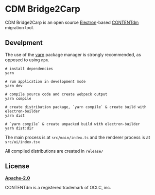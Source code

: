# CDM Bridge2Carp

CDM Bridge2Carp is an open source [Electron](https://electronjs.org/)-based [CONTENTdm](https://www.oclc.org/en/contentdm.html) migration tool.

## Develpment

The use of the [yarn](https://yarnpkg.com/) package manager is strongly recommended, as opposed to using `npm`.

```
# install dependencies
yarn

# run application in development mode
yarn dev

# compile source code and create webpack output
yarn compile

# create distribution package, `yarn compile` & create build with electron-builder
yarn dist

# `yarn compile` & create unpacked build with electron-builder
yarn dist:dir
```

The main process is at `src/main/index.ts` and the renderer process is at `src/ui/index.tsx`

All compiled distributions are created in `release/`

## License

**[Apache-2.0](LICENSE)**

CONTENTdm is a registered trademark of OCLC, inc.